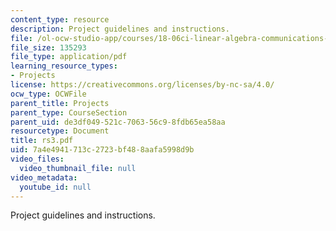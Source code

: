 ```yaml
---
content_type: resource
description: Project guidelines and instructions.
file: /ol-ocw-studio-app/courses/18-06ci-linear-algebra-communications-intensive-spring-2004/7a4e4941713c2723bf488aafa5998d9b_rs3.pdf
file_size: 135293
file_type: application/pdf
learning_resource_types:
- Projects
license: https://creativecommons.org/licenses/by-nc-sa/4.0/
ocw_type: OCWFile
parent_title: Projects
parent_type: CourseSection
parent_uid: de3df049-521c-7063-56c9-8fdb65ea58aa
resourcetype: Document
title: rs3.pdf
uid: 7a4e4941-713c-2723-bf48-8aafa5998d9b
video_files:
  video_thumbnail_file: null
video_metadata:
  youtube_id: null
---
```

Project guidelines and instructions.